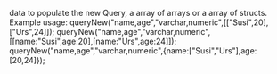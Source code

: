 data to populate the new Query, a array of arrays or a array of structs.
			Example usage:
			queryNew("name,age","varchar,numeric",[["Susi",20],["Urs",24]]);
			queryNew("name,age","varchar,numeric",[[name:"Susi",age:20],[name:"Urs",age:24]]);
			queryNew("name,age","varchar,numeric",{name:["Susi","Urs"],age:[20,24]});
